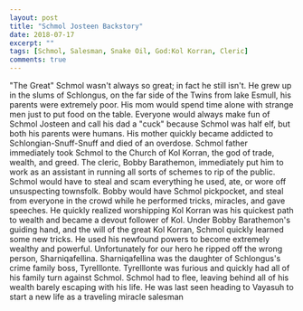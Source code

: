 ```yaml
---
layout: post
title: "Schmol Josteen Backstory"
date: 2018-07-17
excerpt: ""
tags: [Schmol, Salesman, Snake Oil, God:Kol Korran, Cleric]
comments: true
---
```


"The Great" Schmol wasn't always so great; in fact he still isn't. He grew up in the slums of Schlongus, on the far side of the Twins from lake Esmull, his parents were extremely poor. His mom would spend time alone with strange men just to put food on the table. Everyone would always make fun of Schmol Josteen and call his dad a "cuck" because Schmol was half elf, but both his parents were humans. His mother quickly became addicted to Schlongian-Snuff-Snuff and died of an overdose. Schmol father immediately took Schmol to the Church of Kol Korran, the god of trade, wealth, and greed. The cleric, Bobby Barathemon, immediately put him to work as an assistant in running all sorts of schemes to rip of the public. Schmol would have to steal and scam everything he used, ate, or wore off unsuspecting townsfolk. Bobby would have Schmol pickpocket, and steal from everyone in the crowd while he performed tricks, miracles, and gave speeches. He quickly realized worshipping Kol Korran was his quickest path to wealth and became a devout follower of Kol. Under Bobby Barathemon's guiding hand, and the will of the great Kol Korran, Schmol quickly learned some new tricks. He used his newfound powers to become extremely wealthy and powerful. Unfortunately for our hero he ripped off the wrong person,  Sharniqafellina. Sharniqafellina was the daughter of Schlongus's crime family boss, Tyrelllonte. Tyrelllonte was furious and quickly had all of his family turn against Schmol. Schmol had to flee, leaving behind all of his wealth barely escaping with his life. He was last seen heading to Vayasuh  to start a new life as a traveling miracle salesman
